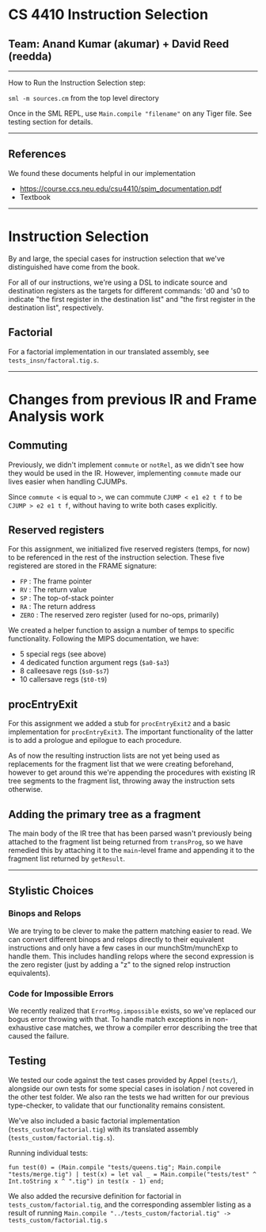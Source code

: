 # CS 4410 Instruction Selection
## Team: Anand Kumar (akumar) + David Reed (reedda)

---
How to Run the Instruction Selection step:

`sml -m sources.cm` from the top level directory

Once in the SML REPL, use `Main.compile "filename"` on any Tiger file. See testing section for details.

---

## References

We found these documents helpful in our implementation
* https://course.ccs.neu.edu/csu4410/spim_documentation.pdf
* Textbook

---

# Instruction Selection

By and large, the special cases for instruction selection that we've distinguished
have come from the book.

For all of our instructions, we're using a DSL to indicate source and destination
registers as the targets for different commands: 'd0 and 's0 to indicate "the
first register in the destination list" and "the first register in the destination
list", respectively.

## Factorial

For a factorial implementation in our translated assembly, see
`tests_insn/factoral.tig.s`.

---

# Changes from previous IR and Frame Analysis work

## Commuting

Previously, we didn't implement `commute` or `notRel`, as we didn't see how they would be used in the IR. However, implementing `commute` made our lives easier when handling CJUMPs.

Since `commute <` is equal to `>`, we can commute `CJUMP < e1 e2 t f` to be `CJUMP > e2 e1 t f`, without having to write both cases explicitly.

## Reserved registers

For this assignment, we initialized five reserved registers (temps, for now)
to be referenced in the rest of the instruction selection. These five registered
are stored in the FRAME signature:

  - `FP` : The frame pointer
  - `RV` : The return value
  - `SP` : The top-of-stack pointer
  - `RA` : The return address
  - `ZERO` : The reserved zero register (used for no-ops, primarily)

We created a helper function to assign a number of temps to specific functionality. Following the MIPS documentation, we have:

  - 5 special regs (see above)
  - 4 dedicated function argument regs (`$a0-$a3`)
  - 8 calleesave regs (`$s0-$s7`)
  - 10 callersave regs (`$t0-t9`)

## procEntryExit

For this assignment we added a stub for `procEntryExit2` and a basic implementation
for `procEntryExit3`. The important functionality of the latter is to add a prologue
and epilogue to each procedure.

As of now the resulting instruction lists are not yet being used as replacements
for the fragment list that we were creating beforehand, however to get around
this we're appending the procedures with existing IR tree segments to the fragment
list, throwing away the instruction sets otherwise.

## Adding the primary tree as a fragment

The main body of the IR tree that has been parsed wasn't previously being
attached to the fragment list being returned from `transProg`, so we have
remedied this by attaching it to the `main`-level frame and appending it to
the fragment list returned by `getResult`.

---

## Stylistic Choices

### Binops and Relops
We are trying to be clever to make the pattern matching easier to read. We can convert different binops and relops directly to their equivalent instructions and only have a few cases in our munchStm/munchExp to handle them. This includes handling relops where the second expression is the zero register (just by adding a "z" to the signed relop instruction equivalents).

### Code for Impossible Errors

We recently realized that `ErrorMsg.impossible` exists, so we've replaced our bogus error
throwing with that. To handle match exceptions in non-exhaustive case matches, we throw a compiler error describing the tree that caused the failure.

## Testing

We tested our code against the test cases provided by Appel (`tests/`), alongside
our own tests for some special cases in isolation / not covered in the other test
folder.  We also ran the tests we had written for our previous
type-checker, to validate that our functionality remains consistent.

We've also included a basic factorial implementation (`tests_custom/factorial.tig`)
with its translated assembly (`tests_custom/factorial.tig.s`).

Running individual tests:

```
fun test(0) = (Main.compile "tests/queens.tig"; Main.compile "tests/merge.tig") | test(x) = let val _ = Main.compile("tests/test" ^ Int.toString x ^ ".tig") in test(x - 1) end;
```

We also added the recursive definition for factorial in `tests_custom/factorial.tig`, and the corresponding assembler listing as a result of running `Main.compile "../tests_custom/factorial.tig" -> tests_custom/factorial.tig.s`
